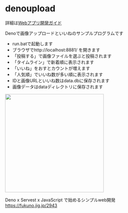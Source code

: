 # denoupload

詳細は[Webアプリ開発ガイド](https://ninja03.github.io/denokun/)

Denoで画像アップロードといいねのサンプルプログラムです
* run.batで起動します
* ブラウザでhttp://localhost:8881/ を開きます
* 「投稿する」で画像ファイルを選ぶと投稿されます
* 「タイムライン」で新着順に表示されます
* 「いいね」をおすとカウントが増えます
* 「人気順」でいいね数が多い順に表示されます
* IDと画像URLといいね数はdata.dbに保存されます
* 画像データはdataディレクトリに保存されます

<img src="https://ninja03.github.io/denokun/img/denoup.jpg" width="320">

Deno x Servest x JavaScript で始めるシンプルweb開発　https://fukuno.jig.jp/2943
